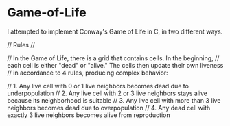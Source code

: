# Game-of-Life

I attempted to implement Conway's Game of Life in C, in two different ways. 

// Rules // 


// In the Game of Life, there is a grid that contains cells. In the beginning,
// each cell is either "dead" or "alive." The cells then update their own liveness
// in accordance to 4 rules, producing complex behavior:

// 1. Any live cell with 0 or 1 live neighbors becomes dead due to underpopulation
// 2. Any live cell with 2 or 3 live neighbors stays alive because its neighborhood is suitable
// 3. Any live cell with more than 3 live neighbors becomes dead due to overpopulation
// 4. Any dead cell with exactly 3 live neighbors becomes alive from reproduction
